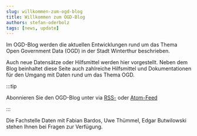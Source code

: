 ```yaml
---
slug: willkommen-zum-ogd-blog
title: Willkommen zum OGD-Blog
authors: stefan-oderbolz
tags: [news, update]
---
```


Im OGD-Blog werden die aktuellen Entwicklungen rund um das Thema Open Government Data (OGD) in der Stadt Winterthur beschrieben.

Auch neue Datensätze oder Hilfsmittel werden hier vorgestellt. Neben dem Blog beinhaltet diese Seite auch zahlreiche Hilfsmittel und Dokumentationen für den Umgang mit Daten rund um das Thema OGD.

<!-- truncate -->

:::tip

Abonnieren Sie den OGD-Blog unter via [RSS-](https://ebp-group.github.io/225348-Winterthur-OGD-Docs/blog/rss.xml) oder [Atom-Feed](https://ebp-group.github.io/225348-Winterthur-OGD-Docs/blog/atom.xml)

:::


Die Fachstelle Daten mit Fabian Bardos, Uwe Thümmel, Edgar Butwilowski stehen Ihnen bei Fragen zur Verfügung.
